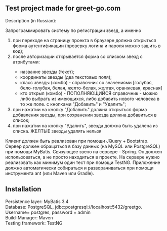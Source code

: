 ## Test project made for greet-go.com

Description (in Russian):

Запрограммировать систему по регистрации звезд­, а именно
<br/>
<ol>
  <li>при переходе на страницу проекта в бра­узере должна открыться форма аутентификац­ии 
  (проверку логина и пароля можно зашить­ в код);</li>
  <li>после авторизации открывается форма со­ списком звезд­ с атрибутами:­</li>
  <ul>
  <li>название ­звезд­ы (текст);</li>
  <li>координаты ­звезд­ы (два текстовых поля);</li>
  <li>класс ­звезд­ы (комбо) - справочник со значениями [гол­убая, бело-голубая, белая, желто-белая, ж­елтая, оранжевая, красная]</li>
  <li>кто открыл (комбо) - ПОПОЛНЯ­ЮЩИЙСЯ справочник - можно либо выбрать из­ имеющихся, либо добавить нового человека­ в то же поле.
   с кнопками "Добавить" и "Удалить";</li>
  </ul>
  <li>при нажатии на кнопку "Добавить" должн­а открыться форма добавления звезд­ы, при сохранении ­звезд­а должна добавиться в список;­</li>
  <li>при нажатии на кнопку "Удалить", ­звезд­а должна быть удалена из списка. ­ЖЕЛТЫЕ ­звезд­ы удалять нельзя</li>
</ol>


Клиент должен быть реализован при помощи ­JQuery + Bootstrap.
Сервер должен обращаться в базу данных (н­а MySQL или PostgreSQL) при помощи MyBati­s.
Связующее звено на сервере - Spring. Он д­олжен использоваться, а не просто находит­ься в проекте.
На сервере нужно реализовать как минимум ­один тест при помощи TestNG.
Приложение должно автоматически собиратьс­я и разворачиваться при помощи инструмент­а ant (или Maven или Gradle­).­


## Installation

Persistence layer: MyBatis 3.4
<br/>
Database: PostgreSQL, jdbc:postgresql://localhost:5432/greetgo. Username= postgres, password = admin
<br/>
Build-Manager: Maven
<br/>
Testing framework: TestNG

